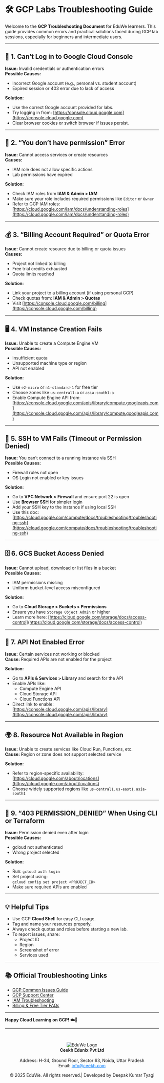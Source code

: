 # 🛠️ GCP Labs Troubleshooting Guide

Welcome to the **GCP Troubleshooting Document** for EduWe learners. This guide provides common errors and practical solutions faced during GCP lab sessions, especially for beginners and intermediate users.

---

## 🔐 1. Can’t Log in to Google Cloud Console

**Issue:** Invalid credentials or authentication errors  
**Possible Causes:**
- Incorrect Google account (e.g., personal vs. student account)
- Expired session or 403 error due to lack of access

**Solution:**
- Use the correct Google account provided for labs.
- Try logging in from: [https://console.cloud.google.com](https://console.cloud.google.com)
- Clear browser cookies or switch browser if issues persist.

---

## 🔄 2. “You don’t have permission” Error

**Issue:** Cannot access services or create resources  
**Causes:**
- IAM role does not allow specific actions
- Lab permissions have expired

**Solution:**
- Check IAM roles from **IAM & Admin > IAM**
- Make sure your role includes required permissions like `Editor` or `Owner`
- Refer to GCP IAM roles: [https://cloud.google.com/iam/docs/understanding-roles](https://cloud.google.com/iam/docs/understanding-roles)

---

## 💰 3. “Billing Account Required” or Quota Error

**Issue:** Cannot create resource due to billing or quota issues  
**Causes:**
- Project not linked to billing
- Free trial credits exhausted
- Quota limits reached

**Solution:**
- Link your project to a billing account (if using personal GCP)
- Check quotas from: **IAM & Admin > Quotas**
- Visit [https://console.cloud.google.com/billing](https://console.cloud.google.com/billing)

---

## 🖥️ 4. VM Instance Creation Fails

**Issue:** Unable to create a Compute Engine VM  
**Possible Causes:**
- Insufficient quota
- Unsupported machine type or region
- API not enabled

**Solution:**
- Use `e2-micro` or `n1-standard-1` for free tier
- Choose zones like `us-central1-a` or `asia-south1-a`
- Enable Compute Engine API from:  
  [https://console.cloud.google.com/apis/library/compute.googleapis.com](https://console.cloud.google.com/apis/library/compute.googleapis.com)

---

## 🔐 5. SSH to VM Fails (Timeout or Permission Denied)

**Issue:** You can’t connect to a running instance via SSH  
**Possible Causes:**
- Firewall rules not open
- OS Login not enabled or key issues

**Solution:**
- Go to **VPC Network > Firewall** and ensure port 22 is open
- Use **Browser SSH** for simpler login
- Add your SSH key to the instance if using local SSH
- Use this doc: [https://cloud.google.com/compute/docs/troubleshooting/troubleshooting-ssh](https://cloud.google.com/compute/docs/troubleshooting/troubleshooting-ssh)

---

## 🗄️ 6. GCS Bucket Access Denied

**Issue:** Cannot upload, download or list files in a bucket  
**Possible Causes:**
- IAM permissions missing
- Uniform bucket-level access misconfigured

**Solution:**
- Go to **Cloud Storage > Buckets > Permissions**
- Ensure you have `Storage Object Admin` or higher
- Learn more here: [https://cloud.google.com/storage/docs/access-control](https://cloud.google.com/storage/docs/access-control)

---

## 🧱 7. API Not Enabled Error

**Issue:** Certain services not working or blocked  
**Cause:** Required APIs are not enabled for the project

**Solution:**
- Go to **APIs & Services > Library** and search for the API
- Enable APIs like:
  - Compute Engine API
  - Cloud Storage API
  - Cloud Functions API
- Direct link to enable:  
  [https://console.cloud.google.com/apis/library](https://console.cloud.google.com/apis/library)

---

## 🌍 8. Resource Not Available in Region

**Issue:** Unable to create services like Cloud Run, Functions, etc.  
**Cause:** Region or zone does not support selected service

**Solution:**
- Refer to region-specific availability:  
  [https://cloud.google.com/about/locations](https://cloud.google.com/about/locations)
- Choose widely supported regions like `us-central1`, `us-east1`, `asia-south1`

---

## 🔐 9. “403 PERMISSION_DENIED” When Using CLI or Terraform

**Issue:** Permission denied even after login  
**Possible Causes:**
- gcloud not authenticated
- Wrong project selected

**Solution:**
- Run: `gcloud auth login`
- Set project using:  
  `gcloud config set project <PROJECT_ID>`
- Make sure required APIs are enabled

---

## 💡 Helpful Tips

- Use GCP **Cloud Shell** for easy CLI usage.
- Tag and name your resources properly.
- Always check quotas and roles before starting a new lab.
- To report issues, share:
  - Project ID
  - Region
  - Screenshot of error
  - Services used

---

## 📚 Official Troubleshooting Links

- [GCP Common Issues Guide](https://cloud.google.com/docs/troubleshooting/)
- [GCP Support Center](https://cloud.google.com/support)
- [IAM Troubleshooting](https://cloud.google.com/iam/docs/troubleshooting)
- [Billing & Free Tier FAQs](https://cloud.google.com/free/docs/gcp-free-tier)

---

**Happy Cloud Learning on GCP! ☁️🧠**

----
<div style="text-align: center; padding-top: 30px;">
  <img src="/media/logo.png" alt="EduWe Logo" style="max-width: 150px; height: auto;"/>
  
  <center><strong>Ceekh Edunix Pvt Ltd</strong></center><br>
    Address: H-34, Ground Floor, Sector 63, Noida, Uttar Pradesh<br>
    Email: <a href="mailto:info@ceekh.com" style="color: #007bff;">info@ceekh.com</a>
  </p>
  <p style="font-size: 14px; color: #555;"><center>© 2025 EduWe. All rights reserved.| Developed by Deepak Kumar Tyagi </center></p>
</div>